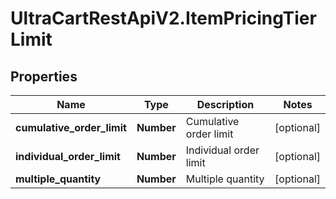 # UltraCartRestApiV2.ItemPricingTierLimit

## Properties

Name | Type | Description | Notes
------------ | ------------- | ------------- | -------------
**cumulative_order_limit** | **Number** | Cumulative order limit | [optional] 
**individual_order_limit** | **Number** | Individual order limit | [optional] 
**multiple_quantity** | **Number** | Multiple quantity | [optional] 


